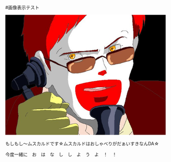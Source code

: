 #画像表示テスト

![テスト](https://raw.githubusercontent.com/hslab-org/blog/master/CxzNMpIUQAQIN9I.jpg "テストテスト")

もしもし〜ムスカルドです☆ムスカルドはおしゃべりがだぁいすきなんDA☆

今度一緒に　お　は　な　し　し　よ　う　よ　！　！
